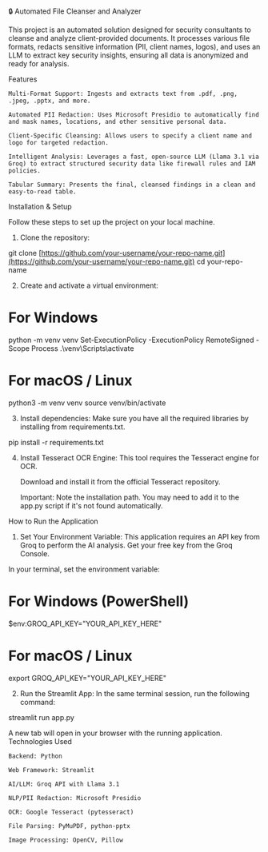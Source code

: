 🔒 Automated File Cleanser and Analyzer

This project is an automated solution designed for security consultants to cleanse and analyze client-provided documents. It processes various file formats, redacts sensitive information (PII, client names, logos), and uses an LLM to extract key security insights, ensuring all data is anonymized and ready for analysis.

Features

    Multi-Format Support: Ingests and extracts text from .pdf, .png, .jpeg, .pptx, and more.

    Automated PII Redaction: Uses Microsoft Presidio to automatically find and mask names, locations, and other sensitive personal data.

    Client-Specific Cleansing: Allows users to specify a client name and logo for targeted redaction.

    Intelligent Analysis: Leverages a fast, open-source LLM (Llama 3.1 via Groq) to extract structured security data like firewall rules and IAM policies.

    Tabular Summary: Presents the final, cleansed findings in a clean and easy-to-read table.

Installation & Setup

Follow these steps to set up the project on your local machine.

1. Clone the repository:

git clone [https://github.com/your-username/your-repo-name.git](https://github.com/your-username/your-repo-name.git)
cd your-repo-name

2. Create and activate a virtual environment:

# For Windows
python -m venv venv
Set-ExecutionPolicy -ExecutionPolicy RemoteSigned -Scope Process
.\venv\Scripts\activate

# For macOS / Linux
python3 -m venv venv
source venv/bin/activate

3. Install dependencies:
Make sure you have all the required libraries by installing from requirements.txt.

pip install -r requirements.txt

4. Install Tesseract OCR Engine:
This tool requires the Tesseract engine for OCR.

    Download and install it from the official Tesseract repository.

    Important: Note the installation path. You may need to add it to the app.py script if it's not found automatically.

How to Run the Application

1. Set Your Environment Variable:
This application requires an API key from Groq to perform the AI analysis. Get your free key from the Groq Console.

In your terminal, set the environment variable:

# For Windows (PowerShell)
$env:GROQ_API_KEY="YOUR_API_KEY_HERE"

# For macOS / Linux
export GROQ_API_KEY="YOUR_API_KEY_HERE"

2. Run the Streamlit App:
In the same terminal session, run the following command:

streamlit run app.py

A new tab will open in your browser with the running application.
 Technologies Used

    Backend: Python

    Web Framework: Streamlit

    AI/LLM: Groq API with Llama 3.1

    NLP/PII Redaction: Microsoft Presidio

    OCR: Google Tesseract (pytesseract)

    File Parsing: PyMuPDF, python-pptx

    Image Processing: OpenCV, Pillow